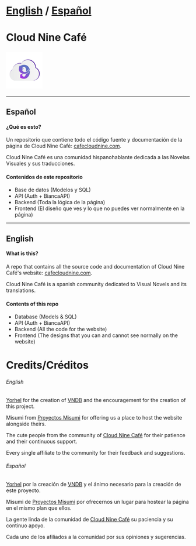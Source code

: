 # [English](#english) / [Español](#Español)

Cloud Nine Café 
=====

### ![Logo](./public/logo.png)
---------
Español
---------

#### ¿Qué es esto?
Un repositorio que contiene todo el código fuente y documentación de la página de Cloud Nine Café: [cafecloudnine.com](https://cafecloudnine.com).

Cloud Nine Café es una comunidad hispanohablante dedicada a las Novelas Visuales y sus traducciones.

#### Contenidos de este repositorio
- Base de datos (Modelos y SQL)
- API (Auth + BiancaAPI)
- Backend (Toda la lógica de la página)
- Frontend (El diseño que ves y lo que no puedes ver normalmente en la página)
---------
English
---------
#### What is this?
A repo that contains all the source code and documentation of Cloud Nine Café's website: [cafecloudnine.com](https://cafecloudnine.com).

Cloud Nine Café is a spanish community dedicated to Visual Novels and its translations.

#### Contents of this repo
- Database (Models & SQL)
- API (Auth + BiancaAPI)
- Backend (All the code for the website)
- Frontend (The designs that you can and cannot see normally on the website)

Credits/Créditos
=======
###### English
[Yorhel](https://code.blicky.net/yorhel) for the creation of [VNDB](https://vndb.org/) and the encouragement for the creation of this project.

Misumi from [Proyectos Misumi](https://vn.misumi.com.ar/) for offering us a place to host the website alongside theirs.

The cute people from the community of [Cloud Nine Café](https://cafecloudnine.com/discord) for their patience and their continuous support.

Every single affiliate to the community for their feedback and suggestions.

###### Español
[Yorhel](https://code.blicky.net/yorhel) por la creación de [VNDB](https://vndb.org/) y el ánimo necesario para la creación de este proyecto.

Misumi de [Proyectos Misumi](https://vn.misumi.com.ar/) por ofrecernos un lugar para hostear la página en el mismo plan que ellos.

La gente linda de la comunidad de [Cloud Nine Café](https://cafecloudnine.com/discord) su paciencia y su continuo apoyo.

Cada uno de los afiliados a la comunidad por sus opiniones y sugerencias.